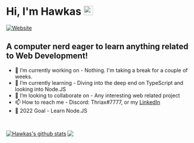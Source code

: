 # Hi, I'm Hawkas <img src="https://media.giphy.com/media/hvRJCLFzcasrR4ia7z/giphy.gif" width="25px">
[![Website](https://img.shields.io/badge/Studying&nbsp;Frontend&nbsp;@&nbsp;Noroff&nbsp;Vocational&nbsp;School-HTML&nbsp;CSS&nbsp;JS-green?style=flat-square)](https://fronthauk.com)
<br />


## A computer nerd eager to learn anything related to Web Development!
- 🔭 I’m currently working on - Nothing. I'm taking a break for a couple of weeks.
- 🌱 I’m currently learning - Diving into the deep end on TypeScript and looking into Node.JS
- 👯 I’m looking to collaborate on - Any interesting web related project
- 📫 How to reach me - Discord: Thriax#7777, or my [LinkedIn](https://www.linkedin.com/in/torbj%C3%B8rn-hauk%C3%A5s-7933911b5/)
- 🥅 2022 Goal - Learn Node.JS
<br />

[![Hawkas's github stats](https://github-readme-stats.vercel.app/api?username=Hawkas&count_private=true&include_all_commits=true&theme=radical&show_icons=true&theme=gruvbox)](https://fronthauk.com)
<a href="https://fronthauk.com"><img align="top" src="https://github-readme-stats.vercel.app/api/top-langs/?username=Hawkas&count_private=true&include_all_commits=true&theme=radical&show_icons=true&theme=gruvbox" />


<!-- Resources -->
<!-- Icons: https://simpleicons.org/ -->
<!-- GitHub Stats: https://github.com/anuraghazra/github-readme-stats -->
<!-- Emojis: https://emojipedia.org/emoji/ -->
<!-- HTML Emojis: https://www.fileformat.info/index.htm -->
<!-- Shields: https://shields.io/ -->
<!-- Awesome GitHub Profile README: https://github.com/abhisheknaiidu/awesome-github-profile-readme -->
